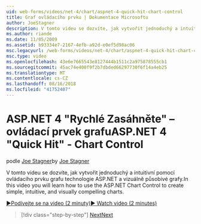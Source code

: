 ```yaml
---
uid: web-forms/videos/net-4/chart/aspnet-4-quick-hit-chart-control
title: Graf ovládacího prvku | Dokumentace Microsoftu
author: JoeStagner
description: V tomto videu se dozvíte, jak vytvořit jednoduchý a intuitivní pomocí ovládacího prvku grafu technologie ASP.NET a vizuálně působivé grafy.
ms.author: riande
ms.date: 11/05/2009
ms.assetid: b93334e7-2167-4efb-a92d-e0ef5d98ac06
msc.legacyurl: /web-forms/videos/net-4/chart/aspnet-4-quick-hit-chart-control
msc.type: video
ms.openlocfilehash: 43e6e7665543e8127444b1511c2a975878555cb1
ms.sourcegitcommit: 45ac74e400f9f2b7dbded66297730f6f14a4eb25
ms.translationtype: MT
ms.contentlocale: cs-CZ
ms.lasthandoff: 08/16/2018
ms.locfileid: "41752407"
---
```

<a name="aspnet-4-quick-hit---chart-control"></a><span data-ttu-id="3b894-103">ASP.NET 4 "Rychlé Zasáhněte" – ovládací prvek grafu</span><span class="sxs-lookup"><span data-stu-id="3b894-103">ASP.NET 4 "Quick Hit" - Chart Control</span></span>
====================
<span data-ttu-id="3b894-104">podle [Joe Stagner](https://github.com/JoeStagner)</span><span class="sxs-lookup"><span data-stu-id="3b894-104">by [Joe Stagner](https://github.com/JoeStagner)</span></span>

<span data-ttu-id="3b894-105">V tomto videu se dozvíte, jak vytvořit jednoduchý a intuitivní pomocí ovládacího prvku grafu technologie ASP.NET a vizuálně působivé grafy.</span><span class="sxs-lookup"><span data-stu-id="3b894-105">In this video you will learn how to use the ASP.NET Chart Control to create simple, intuitive, and visually compelling charts.</span></span> 

[<span data-ttu-id="3b894-106">&#9654;Podívejte se na video (2 minuty)</span><span class="sxs-lookup"><span data-stu-id="3b894-106">&#9654; Watch video (2 minutes)</span></span>](https://channel9.msdn.com/Blogs/ASP-NET-Site-Videos/aspnet-4-quick-hit-chart-control)

> [!div class="step-by-step"]
> [<span data-ttu-id="3b894-107">Next</span><span class="sxs-lookup"><span data-stu-id="3b894-107">Next</span></span>](aspnet-4-how-do-i-introducing-the-new-chart-control-in-visual-studio-2010.md)
